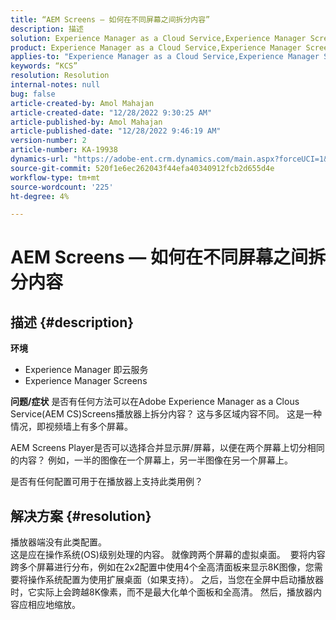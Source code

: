 ```yaml
---
title: “AEM Screens — 如何在不同屏幕之间拆分内容”
description: 描述
solution: Experience Manager as a Cloud Service,Experience Manager Screens
product: Experience Manager as a Cloud Service,Experience Manager Screens
applies-to: "Experience Manager as a Cloud Service,Experience Manager Screens"
keywords: “KCS”
resolution: Resolution
internal-notes: null
bug: false
article-created-by: Amol Mahajan
article-created-date: "12/28/2022 9:30:25 AM"
article-published-by: Amol Mahajan
article-published-date: "12/28/2022 9:46:19 AM"
version-number: 2
article-number: KA-19938
dynamics-url: "https://adobe-ent.crm.dynamics.com/main.aspx?forceUCI=1&pagetype=entityrecord&etn=knowledgearticle&id=06a9f43e-9286-ed11-81ac-6045bd006e5a"
source-git-commit: 520f1e6ec262043f44efa40340912fcb2d655d4e
workflow-type: tm+mt
source-wordcount: '225'
ht-degree: 4%

---
```


# AEM Screens — 如何在不同屏幕之间拆分内容

## 描述 {#description}

<b>环境</b>
- Experience Manager 即云服务
- Experience Manager Screens



<b>问题/症状</b>
是否有任何方法可以在Adobe Experience Manager as a Clous Service(AEM CS)Screens播放器上拆分内容？ 这与多区域内容不同。 这是一种情况，即视频墙上有多个屏幕。

AEM Screens Player是否可以选择合并显示屏/屏幕，以便在两个屏幕上切分相同的内容？ 例如，一半的图像在一个屏幕上，另一半图像在另一个屏幕上。

是否有任何配置可用于在播放器上支持此类用例？


## 解决方案 {#resolution}

播放器端没有此类配置。<br>
这是应在操作系统(OS)级别处理的内容。 就像跨两个屏幕的虚拟桌面。 
要将内容跨多个屏幕进行分布，例如在2x2配置中使用4个全高清面板来显示8K图像，您需要将操作系统配置为使用扩展桌面（如果支持）。 之后，当您在全屏中启动播放器时，它实际上会跨越8K像素，而不是最大化单个面板和全高清。 然后，播放器内容应相应地缩放。